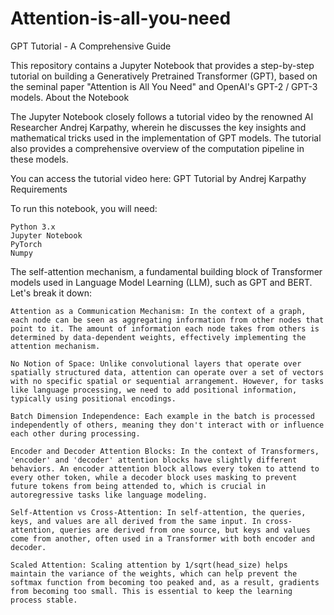 # Attention-is-all-you-need
GPT Tutorial - A Comprehensive Guide

This repository contains a Jupyter Notebook that provides a step-by-step tutorial on building a Generatively Pretrained Transformer (GPT), based on the seminal paper "Attention is All You Need" and OpenAI's GPT-2 / GPT-3 models.
About the Notebook

The Jupyter Notebook closely follows a tutorial video by the renowned AI Researcher Andrej Karpathy, wherein he discusses the key insights and mathematical tricks used in the implementation of GPT models. The tutorial also provides a comprehensive overview of the computation pipeline in these models.

You can access the tutorial video here: GPT Tutorial by Andrej Karpathy
Requirements

To run this notebook, you will need:

    Python 3.x
    Jupyter Notebook
    PyTorch
    Numpy

The self-attention mechanism, a fundamental building block of Transformer models used in Language Model Learning (LLM), such as GPT and BERT. Let's break it down:

    Attention as a Communication Mechanism: In the context of a graph, each node can be seen as aggregating information from other nodes that point to it. The amount of information each node takes from others is determined by data-dependent weights, effectively implementing the attention mechanism.

    No Notion of Space: Unlike convolutional layers that operate over spatially structured data, attention can operate over a set of vectors with no specific spatial or sequential arrangement. However, for tasks like language processing, we need to add positional information, typically using positional encodings.

    Batch Dimension Independence: Each example in the batch is processed independently of others, meaning they don't interact with or influence each other during processing.

    Encoder and Decoder Attention Blocks: In the context of Transformers, 'encoder' and 'decoder' attention blocks have slightly different behaviors. An encoder attention block allows every token to attend to every other token, while a decoder block uses masking to prevent future tokens from being attended to, which is crucial in autoregressive tasks like language modeling.

    Self-Attention vs Cross-Attention: In self-attention, the queries, keys, and values are all derived from the same input. In cross-attention, queries are derived from one source, but keys and values come from another, often used in a Transformer with both encoder and decoder.

    Scaled Attention: Scaling attention by 1/sqrt(head_size) helps maintain the variance of the weights, which can help prevent the softmax function from becoming too peaked and, as a result, gradients from becoming too small. This is essential to keep the learning process stable.